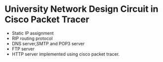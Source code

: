 
# University Network Design Circuit in Cisco Packet Tracer

+ Static IP assignment
+ RIP routing protocol
+ DNS server,SMTP and POP3 server
+ FTP server
+ HTTP server implemented using cisco packet tracer.

